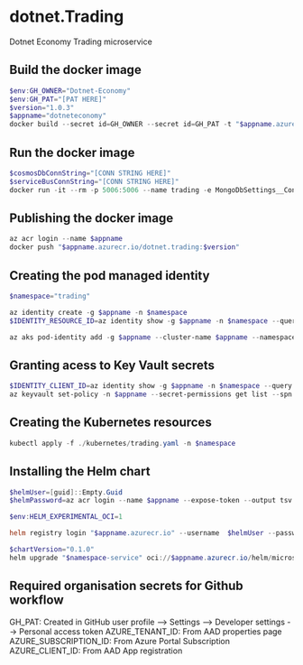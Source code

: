 # dotnet.Trading

Dotnet Economy Trading microservice

## Build the docker image

```powershell
$env:GH_OWNER="Dotnet-Economy"
$env:GH_PAT="[PAT HERE]"
$version="1.0.3"
$appname="dotneteconomy"
docker build --secret id=GH_OWNER --secret id=GH_PAT -t "$appname.azurecr.io/dotnet.trading:$version" .
```

## Run the docker image

```powershell
$cosmosDbConnString="[CONN STRING HERE]"
$serviceBusConnString="[CONN STRING HERE]"
docker run -it --rm -p 5006:5006 --name trading -e MongoDbSettings__ConnectionString=$cosmosDbConnString -e ServiceBusSettings__ConnectionString=$serviceBusConnString -e ServiceSettings__MessageBroker="SERVICEBUS" dotnet.trading:$version
```

## Publishing the docker image

```powershell
az acr login --name $appname
docker push "$appname.azurecr.io/dotnet.trading:$version"
```

## Creating the pod managed identity

```powershell
$namespace="trading"

az identity create -g $appname -n $namespace
$IDENTITY_RESOURCE_ID=az identity show -g $appname -n $namespace --query id -otsv

az aks pod-identity add -g $appname --cluster-name $appname --namespace $namespace -n $namespace --identity-resource-id $IDENTITY_RESOURCE_ID
```

## Granting acess to Key Vault secrets

```powershell
$IDENTITY_CLIENT_ID=az identity show -g $appname -n $namespace --query clientId -otsv
az keyvault set-policy -n $appname --secret-permissions get list --spn $IDENTITY_CLIENT_ID
```

## Creating the Kubernetes resources

```powershell
kubectl apply -f ./kubernetes/trading.yaml -n $namespace
```

## Installing the Helm chart

```powershell
$helmUser=[guid]::Empty.Guid
$helmPassword=az acr login --name $appname --expose-token --output tsv --query accessToken

$env:HELM_EXPERIMENTAL_OCI=1

helm registry login "$appname.azurecr.io" --username  $helmUser --password $helmPassword

$chartVersion="0.1.0"
helm upgrade "$namespace-service" oci://$appname.azurecr.io/helm/microservice --version $chartVersion -f ./helm/values.yaml -n $namespace --install #--debug
```

## Required organisation secrets for Github workflow

GH_PAT: Created in GitHub user profile --> Settings --> Developer settings --> Personal access token
AZURE_TENANT_ID: From AAD properties page
AZURE_SUBSCRIPTION_ID: From Azure Portal Subscription
AZURE_CLIENT_ID: From AAD App registration
